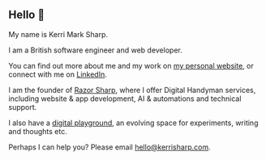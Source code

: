 ## Hello 👋

My name is Kerri Mark Sharp.

I am a British software engineer and web developer.

You can find out more about me and my work on [my personal website](https://www.kerrisharp.com/), or connect with me on [LinkedIn](https://www.linkedin.com/in/kerri-sharp/).

I am the founder of [Razor Sharp](https://razorsharp.digital/), where I offer Digital Handyman services, including website & app development, AI & automations and technical support.

I also have a [digital playground](https://kerrance.com/), an evolving space for experiments, writing and thoughts etc.

Perhaps I can help you? Please email [hello@kerrisharp.com](mailto:hello@kerrisharp.com).
